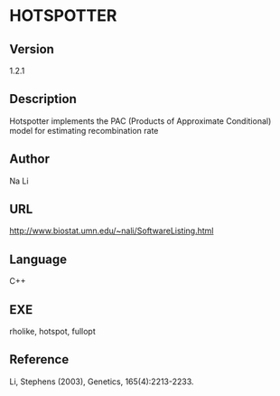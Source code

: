 # HOTSPOTTER

## Version
1.2.1

## Description
Hotspotter implements the PAC (Products of Approximate Conditional) model for estimating recombination rate

## Author
Na Li

## URL
http://www.biostat.umn.edu/~nali/SoftwareListing.html

## Language
C++

## EXE
rholike, hotspot, fullopt

## Reference
Li, Stephens (2003), Genetics, 165(4):2213-2233.